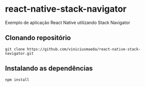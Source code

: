 # react-native-stack-navigator
Exemplo de aplicação React Native utilizando Stack Navigator

## Clonando repositório
`git clone https://github.com/viniciusmaeda/react-native-stack-navigator.git`

## Instalando as dependências
`npm install`
